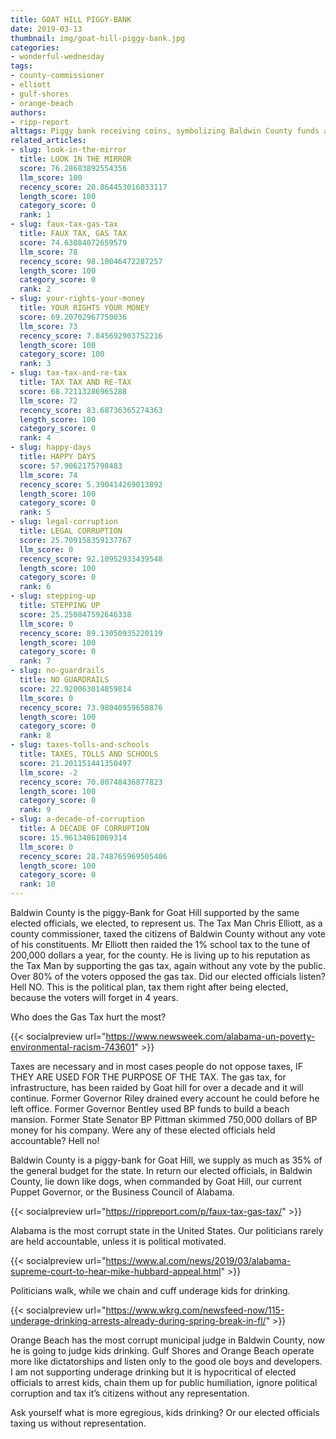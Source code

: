 ```yaml
---
title: GOAT HILL PIGGY-BANK
date: 2019-03-13
thumbnail: img/goat-hill-piggy-bank.jpg
categories:
- wonderful-wednesday
tags:
- county-commissioner
- elliott
- gulf-shores
- orange-beach
authors:
- ripp-report
alttags: Piggy bank receiving coins, symbolizing Baldwin County funds allegedly diverted for Goat Hill and tax increases
related_articles:
- slug: look-in-the-mirror
  title: LOOK IN THE MIRROR
  score: 76.28683892554356
  llm_score: 100
  recency_score: 20.864453016033117
  length_score: 100
  category_score: 0
  rank: 1
- slug: faux-tax-gas-tax
  title: FAUX TAX, GAS TAX
  score: 74.63084072659579
  llm_score: 78
  recency_score: 98.10046472287257
  length_score: 100
  category_score: 0
  rank: 2
- slug: your-rights-your-money
  title: YOUR RIGHTS YOUR MONEY
  score: 69.20702967750036
  llm_score: 73
  recency_score: 7.845692903752216
  length_score: 100
  category_score: 100
  rank: 3
- slug: tax-tax-and-re-tax
  title: TAX TAX AND RE-TAX
  score: 68.72113286965288
  llm_score: 72
  recency_score: 83.68736365274363
  length_score: 100
  category_score: 0
  rank: 4
- slug: happy-days
  title: HAPPY DAYS
  score: 57.9062175798483
  llm_score: 74
  recency_score: 5.390414269013892
  length_score: 100
  category_score: 0
  rank: 5
- slug: legal-corruption
  title: LEGAL CORRUPTION
  score: 25.709158359137767
  llm_score: 0
  recency_score: 92.10952933439548
  length_score: 100
  category_score: 0
  rank: 6
- slug: stepping-up
  title: STEPPING UP
  score: 25.250847592646338
  llm_score: 0
  recency_score: 89.13050935220119
  length_score: 100
  category_score: 0
  rank: 7
- slug: no-guardrails
  title: NO GUARDRAILS
  score: 22.920063014859814
  llm_score: 0
  recency_score: 73.98040959658876
  length_score: 100
  category_score: 0
  rank: 8
- slug: taxes-tolls-and-schools
  title: TAXES, TOLLS AND SCHOOLS
  score: 21.201151441350497
  llm_score: -2
  recency_score: 70.80748436877823
  length_score: 100
  category_score: 0
  rank: 9
- slug: a-decade-of-corruption
  title: A DECADE OF CORRUPTION
  score: 15.96134861069314
  llm_score: 0
  recency_score: 28.748765969505406
  length_score: 100
  category_score: 0
  rank: 10
---
```

Baldwin County is the piggy-Bank for Goat Hill supported by the same elected officials, we elected, to represent us. The Tax Man Chris Elliott, as a county commissioner, taxed the citizens of Baldwin County without any vote of his constituents. Mr Elliott then raided the 1% school tax to the tune of 200,000 dollars a year, for the county. He is living up to his reputation as the Tax Man by supporting the gas tax, again without any vote by the public. Over 80% of the voters opposed the gas tax. Did our elected officials listen? Hell NO. This is the political plan, tax them right after being elected, because the voters will forget in 4 years.

Who does the Gas Tax hurt the most?

{{< socialpreview url="https://www.newsweek.com/alabama-un-poverty-environmental-racism-743601" >}}

Taxes are necessary and in most cases people do not oppose taxes, IF THEY ARE USED FOR THE PURPOSE OF THE TAX. The gas tax, for infrastructure, has been raided by Goat hill for over a decade and it will continue. Former Governor Riley drained every account he could before he left office. Former Governor Bentley used BP funds to build a beach mansion. Former State Senator BP Pittman skimmed 750,000 dollars of BP money for his company. Were any of these elected officials held accountable? Hell no!

Baldwin County is a piggy-bank for Goat Hill, we supply as much as 35% of the general budget for the state. In return our elected officials, in Baldwin County, lie down like dogs, when commanded by Goat Hill, our current Puppet Governor, or the Business Council of Alabama.

{{< socialpreview url="https://rippreport.com/p/faux-tax-gas-tax/" >}}

Alabama is the most corrupt state in the United States. Our politicians rarely are held accountable, unless it is political motivated.

{{< socialpreview url="https://www.al.com/news/2019/03/alabama-supreme-court-to-hear-mike-hubbard-appeal.html" >}}

Politicians walk, while we chain and cuff underage kids for drinking.

{{< socialpreview url="https://www.wkrg.com/newsfeed-now/115-underage-drinking-arrests-already-during-spring-break-in-fl/" >}}

Orange Beach has the most corrupt municipal judge in Baldwin County, now he is going to judge kids drinking. Gulf Shores and Orange Beach operate more like dictatorships and listen only to the good ole boys and developers. I am not supporting underage drinking but it is hypocritical of elected officials to arrest kids, chain them up for public humiliation, ignore political corruption and tax it’s citizens without any representation.

Ask yourself what is more egregious, kids drinking? Or our elected officials taxing us without representation.
